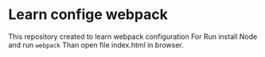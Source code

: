 # Learn confige webpack
This repository created to learn webpack configuration
For Run install Node and run
```webpack```
Than open file index.html in browser.
